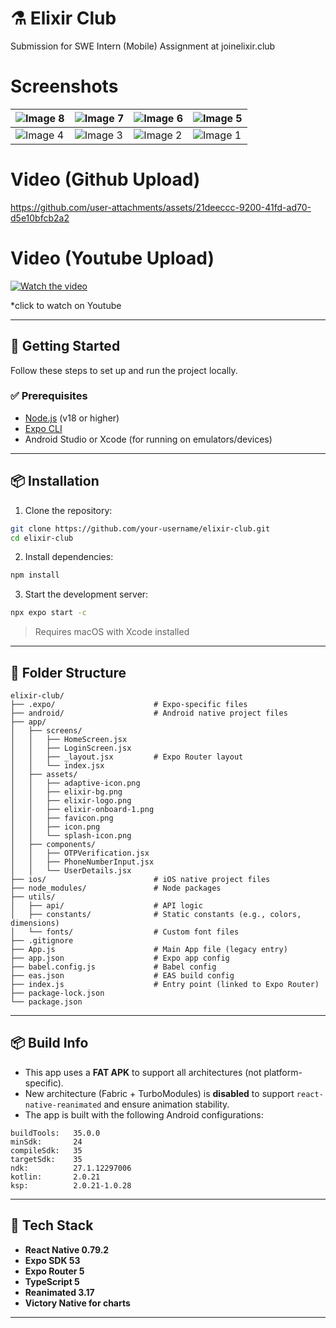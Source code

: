 # ⚗️ Elixir Club

Submission for SWE Intern (Mobile) Assignment at joinelixir.club

# Screenshots
| ![Image 8](https://github.com/user-attachments/assets/3867379b-3f32-4150-811c-dbaac4fa5465) | ![Image 7](https://github.com/user-attachments/assets/edb2cfde-96de-4780-95b0-12049839655e) | ![Image 6](https://github.com/user-attachments/assets/3c97233e-5549-49d4-a916-4decf959e58c) | ![Image 5](https://github.com/user-attachments/assets/3760f17d-3288-411a-a68f-9e696cc75e04) |
| ------------------------------------------------------------------------------------------- | ------------------------------------------------------------------------------------------- | ------------------------------------------------------------------------------------------- | ------------------------------------------------------------------------------------------- |
| ![Image 4](https://github.com/user-attachments/assets/1419f0e7-4bc8-4859-8b2d-f37f202cb533) | ![Image 3](https://github.com/user-attachments/assets/2fa36fba-91e4-402d-b250-09076a740ac0) | ![Image 2](https://github.com/user-attachments/assets/8db661d7-9542-4586-93be-04c748cb0c44) | ![Image 1](https://github.com/user-attachments/assets/839323e4-9c74-440a-8b15-a48e4fe6d4c4) |

# Video (Github Upload)

https://github.com/user-attachments/assets/21deeccc-9200-41fd-ad70-d5e10bfcb2a2



# Video (Youtube Upload)
[![Watch the video](https://img.youtube.com/vi/9reb6gdKkvs/hqdefault.jpg)](https://www.youtube.com/watch?v=9reb6gdKkvs)

*click to watch on Youtube

---

## 🚀 Getting Started

Follow these steps to set up and run the project locally.

### ✅ Prerequisites

- [Node.js](https://nodejs.org/) (v18 or higher)
- [Expo CLI](https://docs.expo.dev/get-started/installation/)
- Android Studio or Xcode (for running on emulators/devices)

---

## 📦 Installation

1. Clone the repository:

```bash
git clone https://github.com/your-username/elixir-club.git
cd elixir-club
```

2. Install dependencies:

```bash
npm install
```

3. Start the development server:

```bash
npx expo start -c
```

> Requires macOS with Xcode installed

---

## 📁 Folder Structure

```
elixir-club/
├── .expo/                      # Expo-specific files
├── android/                    # Android native project files
├── app/
│   ├── screens/
│   │   ├── HomeScreen.jsx
│   │   ├── LoginScreen.jsx
│   │   ├── _layout.jsx         # Expo Router layout
│   │   └── index.jsx
│   ├── assets/
│   │   ├── adaptive-icon.png
│   │   ├── elixir-bg.png
│   │   ├── elixir-logo.png
│   │   ├── elixir-onboard-1.png
│   │   ├── favicon.png
│   │   ├── icon.png
│   │   └── splash-icon.png
│   ├── components/
│   │   ├── OTPVerification.jsx
│   │   ├── PhoneNumberInput.jsx
│   │   └── UserDetails.jsx
├── ios/                        # iOS native project files
├── node_modules/               # Node packages
├── utils/
│   ├── api/                    # API logic
│   ├── constants/              # Static constants (e.g., colors, dimensions)
│   └── fonts/                  # Custom font files
├── .gitignore
├── App.js                      # Main App file (legacy entry)
├── app.json                    # Expo app config
├── babel.config.js             # Babel config
├── eas.json                    # EAS build config
├── index.js                    # Entry point (linked to Expo Router)
├── package-lock.json
└── package.json
```


---

## 📦 Build Info

- This app uses a **FAT APK** to support all architectures (not platform-specific).
- New architecture (Fabric + TurboModules) is **disabled** to support `react-native-reanimated` and ensure animation stability.
- The app is built with the following Android configurations:

```
buildTools:   35.0.0
minSdk:       24
compileSdk:   35
targetSdk:    35
ndk:          27.1.12297006
kotlin:       2.0.21
ksp:          2.0.21-1.0.28
```

---

## 🧱 Tech Stack

- **React Native 0.79.2**
- **Expo SDK 53**
- **Expo Router 5**
- **TypeScript 5**
- **Reanimated 3.17**
- **Victory Native for charts**

---


